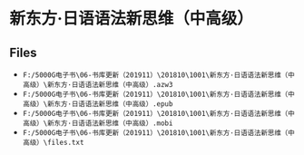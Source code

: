 # 新东方·日语语法新思维（中高级）

## Files

- `F:/5000G电子书\06-书库更新（201911）\201810\1001\新东方·日语语法新思维（中高级）\新东方·日语语法新思维（中高级）.azw3`
- `F:/5000G电子书\06-书库更新（201911）\201810\1001\新东方·日语语法新思维（中高级）\新东方·日语语法新思维（中高级）.epub`
- `F:/5000G电子书\06-书库更新（201911）\201810\1001\新东方·日语语法新思维（中高级）\新东方·日语语法新思维（中高级）.mobi`
- `F:/5000G电子书\06-书库更新（201911）\201810\1001\新东方·日语语法新思维（中高级）\files.txt`
